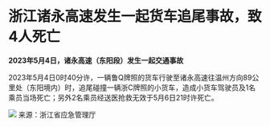 # 浙江诸永高速发生一起货车追尾事故，致4人死亡

**2023年5月4日，诸永高速（东阳段）发生一起交通事故**

2023年5月4日0时40分许，一辆鲁Q牌照的货车行驶至诸永高速往温州方向89公里处（东阳境内）时，追尾碰撞一辆浙C牌照的小货车，造成小货车驾驶员及1名乘员当场死亡；另外2名乘员经送医抢救无效于5月6日21时许死亡。

![](https://inews.gtimg.com/om_bt/Oog8Pahunf-uK026RmKY8kgKj6jsMiN5W76UqoTAjcBgcAA/1000)
来源：浙江省应急管理厅

